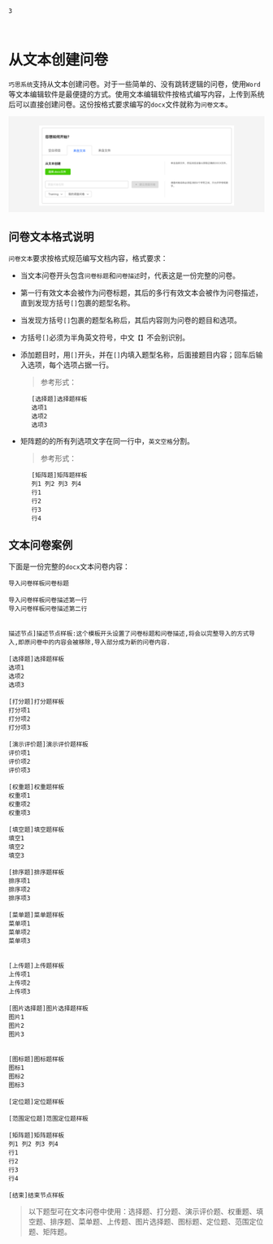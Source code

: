 ```index
3
```
```tag

```
```summary

```
# 从文本创建问卷

`巧思系统`支持从文本创建问卷。对于一些简单的、没有跳转逻辑的问卷，使用`Word`等文本编辑软件是最便捷的方式。使用文本编辑软件按格式编写内容，上传到系统后可以直接创建问卷。这份按格式要求编写的`docx`文件就称为`问卷文本`。

<img src='./assets/03fromDocFile/fromDocFile.png'>

## 问卷文本格式说明
`问卷文本`要求按格式规范编写文档内容，格式要求：
+ 当文本问卷开头包含`问卷标题`和`问卷描述`时，代表这是一份完整的问卷。
+ 第一行有效文本会被作为问卷标题，其后的多行有效文本会被作为问卷描述，直到发现方括号`[]`包裹的题型名称。
+ 当发现方括号`[]`包裹的题型名称后，其后内容则为问卷的题目和选项。
+ 方括号`[]`必须为半角英文符号，中文`【】`不会别识别。
+ 添加题目时，用`[]`开头，并在`[]`内填入题型名称，后面接题目内容；回车后输入选项，每个选项占据一行。
    > 参考形式：
     ```
        [选择题]选择题样板
        选项1
        选项2
        选项3
     ```

+ 矩阵题的的所有列选项文字在同一行中，`英文空格`分割。
    > 参考形式：
     ```
        [矩阵题]矩阵题样板
        列1 列2 列3 列4
        行1
        行2
        行3
        行4
     ```

## 文本问卷案例
下面是一份完整的`docx`文本问卷内容：

```text
导入问卷样板问卷标题

导入问卷样板问卷描述第一行
导入问卷样板问卷描述第二行


描述节点]描述节点样板:这个模板开头设置了问卷标题和问卷描述,将会以完整导入的方式导入,即原问卷中的内容会被移除,导入部分成为新的问卷内容.

[选择题]选择题样板
选项1
选项2
选项3

[打分题]打分题样板
打分项1
打分项2
打分项3

[演示评价题]演示评价题样板
评价项1
评价项2
评价项3

[权重题]权重题样板
权重项1
权重项2
权重项3

[填空题]填空题样板
填空1
填空2
填空3

[排序题]排序题样板
排序项1
排序项2
排序项3

[菜单题]菜单题样板
菜单项1
菜单项2
菜单项3


[上传题]上传题样板
上传项1
上传项2
上传项3

[图片选择题]图片选择题样板
图片1
图片2
图片3


[图标题]图标题样板
图标1
图标2
图标3

[定位题]定位题样板

[范围定位题]范围定位题样板

[矩阵题]矩阵题样板
列1 列2 列3 列4
行1
行2
行3
行4

[结束]结束节点样板

```

> 以下题型可在文本问卷中使用：选择题、打分题、演示评价题、权重题、填空题、排序题、菜单题、上传题、图片选择题、图标题、定位题、范围定位题、矩阵题。
